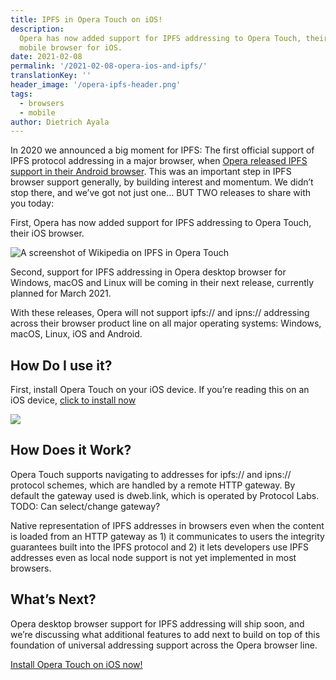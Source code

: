 ```yaml
---
title: IPFS in Opera Touch on iOS!
description:
  Opera has now added support for IPFS addressing to Opera Touch, their
  mobile browser for iOS.
date: 2021-02-08
permalink: '/2021-02-08-opera-ios-and-ipfs/'
translationKey: ''
header_image: '/opera-ipfs-header.png'
tags:
  - browsers
  - mobile
author: Dietrich Ayala
---
```


In 2020 we announced a big moment for IPFS: The first official support of IPFS protocol addressing in a major browser, when [Opera released IPFS support in their Android browser](ipns://blog.ipfs.io/2020-03-30-ipfs-in-opera-for-android/ 'Opera Android IPFS announcement'). This was an important step in IPFS browser support generally, by building interest and momentum. We didn’t stop there, and we’ve got not just one… BUT TWO releases to share with you today:

First, Opera has now added support for IPFS addressing to Opera Touch, their iOS browser.

![A screenshot of Wikipedia on IPFS in Opera Touch](/opera-ios-wikipedia-short.png 'Wikipedia on IPFS in Opera Touch')

Second, support for IPFS addressing in Opera desktop browser for Windows, macOS and Linux will be coming in their next release, currently planned for March 2021.

With these releases, Opera will not support ipfs:// and ipns:// addressing across their browser product line on all major operating systems: Windows, macOS, Linux, iOS and Android.

## How Do I use it?

First, install Opera Touch on your iOS device. If you’re reading this on an iOS device, [click to install now](https://apps.apple.com/us/app/opera-touch-web-browser/id1411869974)

![](/opera-ios-app-store-short.png)

## How Does it Work?

Opera Touch supports navigating to addresses for ipfs:// and ipns:// protocol schemes, which are handled by a remote HTTP gateway. By default the gateway used is dweb.link, which is operated by Protocol Labs. TODO: Can select/change gateway?

Native representation of IPFS addresses in browsers even when the content is loaded from an HTTP gateway as 1) it communicates to users the integrity guarantees built into the IPFS protocol and 2) it lets developers use IPFS addresses even as local node support is not yet implemented in most browsers.

## What’s Next?

Opera desktop browser support for IPFS addressing will ship soon, and we’re discussing what additional features to add next to build on top of this foundation of universal addressing support across the Opera browser line.

[Install Opera Touch on iOS now!](https://apps.apple.com/us/app/opera-touch-web-browser/id1411869974)
